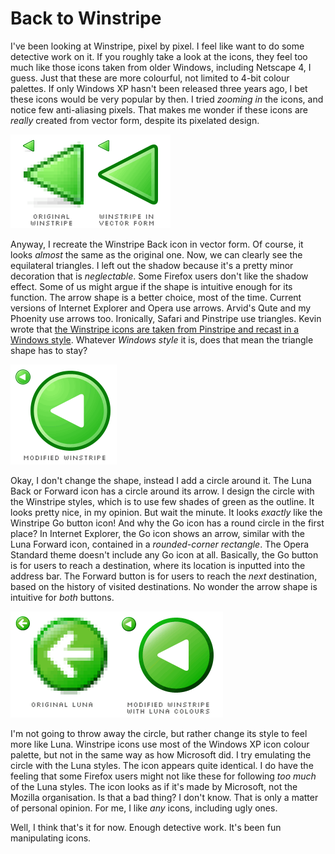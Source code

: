 Back to Winstripe
===

I've been looking at Winstripe, pixel by pixel. I feel like want to do some detective work on it. If you roughly take a look at the icons, they feel too much like those icons taken from older Windows, including Netscape 4, I guess. Just that these are more colourful, not limited to 4-bit colour palettes. If only Windows XP hasn't been released three years ago, I bet these icons would be very popular by then. I tried *zooming in* the icons, and notice few anti-aliasing pixels. That makes me wonder if these icons are *really* created from vector form, despite its pixelated design.

![two Winstripe Back icons, one is original, the other is derived into vector form](/blog/images/artwork/icons/winstripe_back_icon_vector_form.png)

Anyway, I recreate the Winstripe Back icon in vector form. Of course, it looks *almost* the same as the original one. Now, we can clearly see the equilateral triangles. I left out the shadow because it's a pretty minor decoration that is *neglectable*. Some Firefox users don't like the shadow effect. Some of us might argue if the shape is intuitive enough for its function. The arrow shape is a better choice, most of the time. Current versions of Internet Explorer and Opera use arrows. Arvid's Qute and my Phoenity use arrows too. Ironically, Safari and Pinstripe use triangles. Kevin wrote that [the Winstripe icons are taken from Pinstripe and recast in a Windows style](http://kmgerich.com/archive/000063.html "The Browser, Redesigned"). Whatever *Windows style* it is, does that mean the triangle shape has to stay?

![modified Winstripe Back icon, plus a circle around it](/blog/images/artwork/icons/winstripe_back_icon_modified.png)

Okay, I don't change the shape, instead I add a circle around it. The Luna Back or Forward icon has a circle around its arrow. I design the circle with the Winstripe styles, which is to use few shades of green as the outline. It looks pretty nice, in my opinion. But wait the minute. It looks *exactly* like the Winstripe Go button icon! And why the Go icon has a round circle in the first place? In Internet Explorer, the Go icon shows an arrow, similar with the Luna Forward icon, contained in a *rounded-corner rectangle*. The Opera Standard theme doesn't include any Go icon at all. Basically, the Go button is for users to reach a destination, where its location is inputted into the address bar. The Forward button is for users to reach the *next* destination, based on the history of visited destinations. No wonder the arrow shape is intuitive for *both* buttons.

![two icons, one is the Luna Back icon, the other is the modified Winstripe Back icon applied with Luna colours](/blog/images/artwork/icons/luna_winstripe_back_icon_modified.png)

I'm not going to throw away the circle, but rather change its style to feel more like Luna. Winstripe icons use most of the Windows XP icon colour palette, but not in the same way as how Microsoft did. I try emulating the circle with the Luna styles. The icon appears quite identical. I do have the feeling that some Firefox users might not like these for following *too much* of the Luna styles. The icon looks as if it's made by Microsoft, not the Mozilla organisation. Is that a bad thing? I don't know. That is only a matter of personal opinion. For me, I like *any* icons, including ugly ones.

Well, I think that's it for now. Enough detective work. It's been fun manipulating icons.